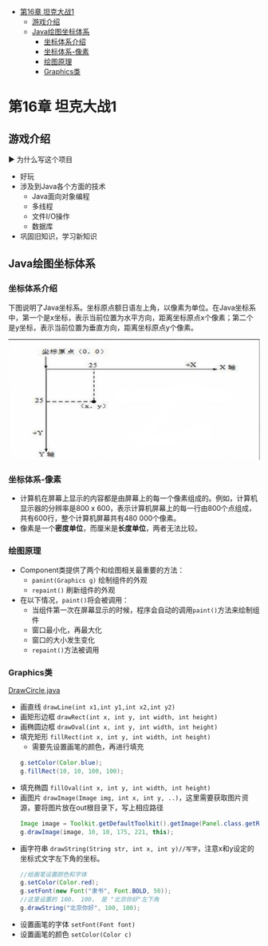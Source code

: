 - [第16章 坦克大战1](#第16章-坦克大战1)
  - [游戏介绍](#游戏介绍)
  - [Java绘图坐标体系](#java绘图坐标体系)
    - [坐标体系介绍](#坐标体系介绍)
    - [坐标体系-像素](#坐标体系-像素)
    - [绘图原理](#绘图原理)
    - [Graphics类](#graphics类)
# 第16章 坦克大战1
## 游戏介绍
▶️  为什么写这个项目
* 好玩
* 涉及到Java各个方面的技术
  * Java面向对象编程
  * 多线程
  * 文件I/O操作
  * 数据库
* 巩固旧知识，学习新知识

## Java绘图坐标体系
### 坐标体系介绍
下图说明了Java坐标系。坐标原点额日语左上角，以像素为单位。在Java坐标系中，第一个是x坐标，表示当前位置为水平方向，距离坐标原点x个像素；第二个是y坐标，表示当前位置为垂直方向，距离坐标原点y个像素。

<img src="/notes/img-ch16/draw01.png">

### 坐标体系-像素
* 计算机在屏幕上显示的内容都是由屏幕上的每一个像素组成的。例如，计算机显示器的分辨率是800 x 600，表示计算机屏幕上的每一行由800个点组成，共有600行，整个计算机屏幕共有480 000个像素。
* 像素是一个**密度单位**，而厘米是**长度单位**，两者无法比较。

### 绘图原理
* Component类提供了两个和绘图相关最重要的方法：
  * `panint(Graphics g)` 绘制组件的外观
  * `repaint()` 刷新组件的外观
* 在以下情况，`paint()`将会被调用：
  * 当组件第一次在屏幕显示的时候，程序会自动的调用`paint()`方法来绘制组件
  * 窗口最小化，再最大化
  * 窗口的大小发生变化
  * `repaint()`方法被调用

### Graphics类
[DrawCircle.java](/code/chapter16/src/com/jinjin/draw/DrawCircle.java)
* 画直线 `drawLine(int x1,int y1,int x2,int y2)`
* 画矩形边框 `drawRect(int x, int y, int width, int height)`
* 画椭圆边框 `drawOval(int x, int y, int width, int height)`
* 填充矩形 `fillRect(int x, int y, int width, int height)`
  * 需要先设置画笔的颜色，再进行填充
  ```java
  g.setColor(Color.blue);
  g.fillRect(10, 10, 100, 100);
  ```
* 填充椭圆 `fillOval(int x, int y, int width, int height)`
* 画图片 `drawImage(Image img, int x, int y, ..)`，这里需要获取图片资源，要将图片放在out根目录下，写上相应路径
    ```java
    Image image = Toolkit.getDefaultToolkit().getImage(Panel.class.getResource("/bg.png"));
    g.drawImage(image, 10, 10, 175, 221, this);
    ```
* 画字符串 `drawString(String str, int x, int y)//写字`，注意x和y设定的坐标式文字左下角的坐标。
    ```java
    //给画笔设置颜色和字体
    g.setColor(Color.red);
    g.setFont(new Font("隶书", Font.BOLD, 50));
    //这里设置的 100， 100， 是 "北京你好"左下角
    g.drawString("北京你好", 100, 100);
    ```
* 设置画笔的字体 `setFont(Font font)`
* 设置画笔的颜色 `setColor(Color c)`